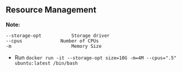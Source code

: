 ## Resource Management


**Note:**
```commandline
--storage-opt           Storage driver
--cpus		        Number of CPUs
-m                      Memory Size 

```

* Run `docker run -it --storage-opt size=10G -m=4M --cpus=".5" ubuntu:latest /bin/bash`
